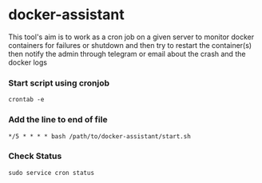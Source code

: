 # docker-assistant

This tool's aim is to work as a cron job on a given server to monitor docker containers for failures or shutdown and then try to restart the container(s) then notify the admin through telegram or email about the crash and the docker logs

### Start script using cronjob

```
crontab -e
```

### Add the line to end of file
```
*/5 * * * * bash /path/to/docker-assistant/start.sh
```

### Check Status 
```
sudo service cron status
```